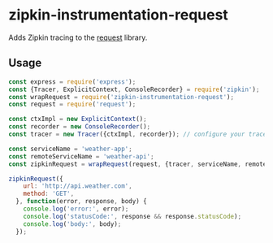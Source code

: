 # zipkin-instrumentation-request

Adds Zipkin tracing to the [request](https://www.npmjs.com/package/request) library.

## Usage

```javascript
const express = require('express');
const {Tracer, ExplicitContext, ConsoleRecorder} = require('zipkin');
const wrapRequest = require('zipkin-instrumentation-request');
const request = require('request');

const ctxImpl = new ExplicitContext();
const recorder = new ConsoleRecorder();
const tracer = new Tracer({ctxImpl, recorder}); // configure your tracer properly here

const serviceName = 'weather-app';
const remoteServiceName = 'weather-api';
const zipkinRequest = wrapRequest(request, {tracer, serviceName, remoteServiceName});

zipkinRequest({
    url: 'http://api.weather.com',
    method: 'GET',
  }, function(error, response, body) {
    console.log('error:', error);
    console.log('statusCode:', response && response.statusCode);
    console.log('body:', body);
  });
```
